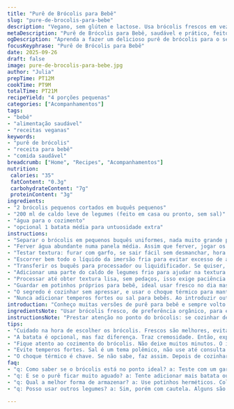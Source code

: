 ```yaml
---
title: "Purê de Brócolis para Bebê"
slug: "pure-de-brocolis-para-bebe"
description: "Vegano, sem glúten e lactose. Usa brócolis frescos em vez do congelado, trocando água por caldo leve de legumes para dar sabor sutil. Cozimento que preserva cor e textura, evitando sofrer excesso. Purê liso, textura cremosa, ideal pra bebê em fase inicial de alimentação complementar. Processo simples, atenção no tempo e na temperatura. Dicas de variações e substituições para emergências."
metaDescription: "Purê de Brócolis para Bebê, saudável e prático, feito com brócolis frescos e caldo de legumes. Ideal para o início da alimentação complementar."
ogDescription: "Aprenda a fazer um delicioso purê de brócolis para o seu bebê. Saudável, vegano e cheio de nutrientes, perfeito para o começo das refeições."
focusKeyphrase: "Purê de Brócolis para Bebê"
date: 2025-09-26
draft: false
image: pure-de-brocolis-para-bebe.jpg
author: "Julia"
prepTime: PT12M
cookTime: PT9M
totalTime: PT21M
recipeYield: "4 porções pequenas"
categories: ["Acompanhamentos"]
tags:
- "bebê"
- "alimentação saudável"
- "receitas veganas"
keywords:
- "purê de brócolis"
- "receita para bebê"
- "comida saudável"
breadcrumb: ["Home", "Recipes", "Acompanhamentos"]
nutrition: 
 calories: "35"
 fatContent: "0.3g"
 carbohydrateContent: "7g"
 proteinContent: "3g"
ingredients:
- "2 brócolis pequenos cortados em buquês pequenos"
- "200 ml de caldo leve de legumes (feito em casa ou pronto, sem sal)"
- "água para o cozimento"
- "opcional 1 batata média para untuosidade extra"
instructions:
- "Separar o brócolis em pequenos buquês uniformes, nada muito grande para o cozimento ser homogêneo."
- "Ferver água abundante numa panela média. Assim que ferver, jogar os buquês e deixar cozinhar até perceber que um garfo entra fácil mas o brócolis mantém estrutura, cerca de 8 a 9 minutos - o ponto exato, não muito mole nem duro."
- "Testar textura: furar com garfo, se sair fácil sem desmanchar, hora de tirar. Mergulhar imediatamente em água gelada, parar o cozimento e preservar a cor verde vibrante."
- "Escorrer bem todo o líquido da imersão fria para evitar excesso de água na hora de bater."
- "Transferir os buquês para processador ou liquidificador. Se quiser, adicionar batata cozida para um purê mais cremoso e facilmente aceito pelo bebê."
- "Adicionar uma parte do caldo de legumes frio para ajudar na textura e não só água — encorpa e traz sabor."
- "Processar até obter textura lisa, sem pedaços, isso exige paciência e interrupções para raspar laterais. Evitar purê aguado; adicionar o caldo aos poucos."
- "Guardar em potinhos próprios para bebê, ideal usar fresco no dia mas pode congelar em porções pequenas. No descongelamento, verificar consistência, ajustar com leite vegetal sem açúcar se necessário."
- "O segredo é cozinhar sem apressar, e usar o choque térmico para manter o verde vivo, que indica nutrientes e frescor."
- "Nunca adicionar temperos fortes ou sal para bebês. Ao introduzir outros ingredientes, seguir recomendação pediátrica."
introduction: "Conheço muitas versões de purê para bebê e sempre volto para o brócolis cozido do jeito certo — firme, verde, cheiro leve. O que mudou minha rotina na cozinha foi entender que ultrapassar o tempo na água faz o brócolis perder cor e nutrientes. Já tentei só cozinhar no vapor, sem choque de água fria, mas a cor acabava pálida. Também, trocar a água do cozimento por um caldo caseiro deixou o sabor mais interessante para quem quer algo nuance. Pequenos detalhes que transformaram a textura e deixaram o purê mais gostoso, sem correr riscos com ingredientes fortes, sem sal, sem óleo. Na hora de triturar, paciência é chave. Outra coisa: a batata na mistura dá aquela cremosidade e aceita facilmente pelas crianças que ainda estão se acostumando às consistências. E claro, sempre cuidando das medidas pra evitar textura líquida demais. A cozinha pra bebês acaba sendo um laboratório onde você testa essas pequenas mudanças, até encontrar o melhor equilíbrio."
ingredientsNote: "Usar brócolis fresco, de preferência orgânico, para evitar agrotóxicos. Caso ache difícil ou barem rápido, congelado virgem sem temperos é opção, mas cozinhe rápido para não perder textura. Caldo de legumes caseiro (cenoura, cebola, salsão) é melhor que água pura, traz sabor discreto e nutrientes; se não tiver, água filtrada funciona. Trocar a água por leite vegetal sem açúcar só para bebês maiores, sempre com acompanhamento. A batata pode ser substituída por mandioquinha ou cenoura, para versão diferente de sabor e cor, mas ajustar liquidez para não ficar pastoso demais. Evitar repolho ou couve-flor no lugar, são mais agressivos para intestino sensível do bebê. Observar mês a mês se há necessidade de variar legumes, sempre com cuidado e recomendação do pediatra."
instructionsNote: "Prestar atenção no ponto do brócolis: se cozinhar demais vira uma papa esverdeada, perde a cor e o sabor. Água fervendo demais ou pouco pode fazer o cozimento desigual. Uso termômetro para garimpar temperatura exata, mas quem não usa, vale o teste do garfo — deve entrar fácil e sair sem desmanchar demais. Um banho imediato na água gelada é truque obrigatório para congelar cor e textura; tentativas sem esse passo resultaram em purê sem graça. Na hora do processamento, não bater tudo de uma vez. Fazer pausas para raspar o que fica grudado nas laterais, assim deixa tudo homogêneo sem excesso de água. Caso fique líquido, hora de ajustar com ingredientes sólidos como batata ou desidratar um pouco com uma leve cocção extra. Usar recipiente aquecido para no fim manter a temperatura do purê durante a aplicação, evitando choque térmico sensível ao bebê. Se congelar, nunca descongelar no micro-ondas direto — risco de pontos quentes; melhor na geladeira lentamente."
tips:
- "Cuidado na hora de escolher os brócolis. Frescos são melhores, evitar o congelado se possível. Olhe as folhas, precisa estar verdinhas. Se não achar, o congelado é solução. Mas como? Cozinhe mais rápido, pra não perder textura. Temperatura alta, mas não muito. Simples."
- "A batata é opcional, mas faz diferença. Traz cremosidade. Então, experimente com mandioquinha ou cenoura. O que achar. Lembrar de ajustar o caldo. Se muita água, o purê fica ralo. Ideal a proporção, sempre testando a textura."
- "Fique atento ao cozimento do brócolis. Não deixe muitos minutos. O ideal é 8 ou 9. Use o garfo. Se conseguir furar sem desmanchar, tá pronto. Depois, choque térmico com água gelada. Essencial para manter cor e frescor. Não subestime isso."
- "Evite temperos fortes. Sal é um tema polêmico, não use até consulta médica. Primeiro o brócolis, depois introduce novos sabores aos poucos. Quando testar novos sabores, faça com cuidado e paciência. Tudo em pequenas quantidades."
- "O choque térmico é chave. Se não sabe, faz assim. Depois de cozinhar, jogue em água com gelo. Assim, você para o cozimento. São 30 segundos e tudo muda. Cor vibrante é a meta. E textura também."
faq:
- "q: Como saber se o brócolis está no ponto ideal? a: Teste com um garfo. Ele deve entrar fácil. Se desmanchar, passou do ponto. Tem que ter cuidado com isso. Se você esquecer no fogo, vai perder cor, nutrientes. Isso não é legal."
- "q: E se o purê ficar muito aguado? a: Tente adicionar mais batata ou cenoura. Isso dá textura. Se ficou ralo, vale a pena desidratar um pouquinho em fogo baixo. Mas sem exagerar. O ideal é que fique cremoso, não líquido."
- "q: Qual a melhor forma de armazenar? a: Use potinhos herméticos. Coloque na geladeira, dura uns dias. Congelado? Também funciona, mas em pequenas porções. Nunca descongele no micro-ondas. Isso pode gerar pontos quentes, evite. Preferir descongelar lentamente na geladeira."
- "q: Posso usar outros legumes? a: Sim, porém com cautela. Alguns são pesados pro intestino do bebê. Evite repolho e couve-flor. Bons testes com cenoura, e mandioquinha. Sempre observe como o bebê reage. Isso é igual a um experimento na cozinha."

---
```

